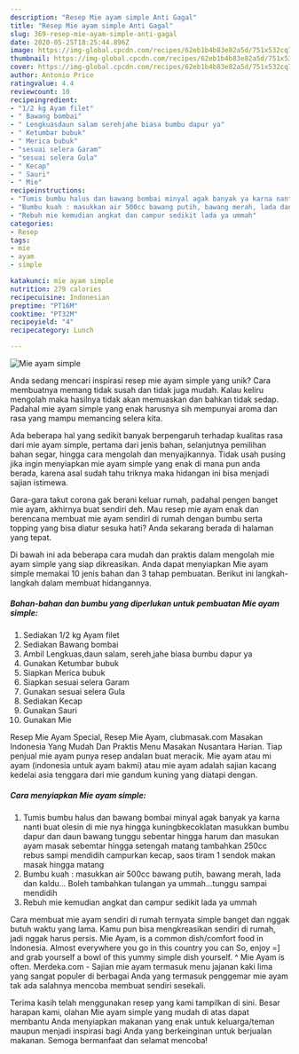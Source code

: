 ```yaml
---
description: "Resep Mie ayam simple Anti Gagal"
title: "Resep Mie ayam simple Anti Gagal"
slug: 369-resep-mie-ayam-simple-anti-gagal
date: 2020-05-25T18:25:44.896Z
image: https://img-global.cpcdn.com/recipes/62eb1b4b83e82a5d/751x532cq70/mie-ayam-simple-foto-resep-utama.jpg
thumbnail: https://img-global.cpcdn.com/recipes/62eb1b4b83e82a5d/751x532cq70/mie-ayam-simple-foto-resep-utama.jpg
cover: https://img-global.cpcdn.com/recipes/62eb1b4b83e82a5d/751x532cq70/mie-ayam-simple-foto-resep-utama.jpg
author: Antonio Price
ratingvalue: 4.4
reviewcount: 10
recipeingredient:
- "1/2 kg Ayam filet"
- " Bawang bombai"
- " Lengkuasdaun salam serehjahe biasa bumbu dapur ya"
- " Ketumbar bubuk"
- " Merica bubuk"
- "sesuai selera Garam"
- "sesuai selera Gula"
- " Kecap"
- " Sauri"
- " Mie"
recipeinstructions:
- "Tumis bumbu halus dan bawang bombai minyal agak banyak ya karna nanti buat olesin di mie nya hingga kuningbkecoklatan masukkan bumbu dapur dan daun bawang tunggu sebentar hingga harum dan masukan ayam masak sebemtar hingga setengah matang tambahkan 250cc rebus sampi mendidih campurkan kecap, saos tiram 1 sendok makan masak hingga matang"
- "Bumbu kuah : masukkan air 500cc bawang putih, bawang merah, lada dan kaldu... Boleh tambahkan tulangan ya ummah...tunggu sampai mendidih"
- "Rebuh mie kemudian angkat dan campur sedikit lada ya ummah"
categories:
- Resep
tags:
- mie
- ayam
- simple

katakunci: mie ayam simple 
nutrition: 279 calories
recipecuisine: Indonesian
preptime: "PT16M"
cooktime: "PT32M"
recipeyield: "4"
recipecategory: Lunch

---
```



![Mie ayam simple](https://img-global.cpcdn.com/recipes/62eb1b4b83e82a5d/751x532cq70/mie-ayam-simple-foto-resep-utama.jpg)

Anda sedang mencari inspirasi resep mie ayam simple yang unik? Cara membuatnya memang tidak susah dan tidak juga mudah. Kalau keliru mengolah maka hasilnya tidak akan memuaskan dan bahkan tidak sedap. Padahal mie ayam simple yang enak harusnya sih mempunyai aroma dan rasa yang mampu memancing selera kita.

Ada beberapa hal yang sedikit banyak berpengaruh terhadap kualitas rasa dari mie ayam simple, pertama dari jenis bahan, selanjutnya pemilihan bahan segar, hingga cara mengolah dan menyajikannya. Tidak usah pusing jika ingin menyiapkan mie ayam simple yang enak di mana pun anda berada, karena asal sudah tahu triknya maka hidangan ini bisa menjadi sajian istimewa.

Gara-gara takut corona gak berani keluar rumah, padahal pengen banget mie ayam, akhirnya buat sendiri deh. Mau resep mie ayam enak dan berencana membuat mie ayam sendiri di rumah dengan bumbu serta topping yang bisa diatur sesuka hati? Anda sekarang berada di halaman yang tepat.


Di bawah ini ada beberapa cara mudah dan praktis dalam mengolah mie ayam simple yang siap dikreasikan. Anda dapat menyiapkan Mie ayam simple memakai 10 jenis bahan dan 3 tahap pembuatan. Berikut ini langkah-langkah dalam membuat hidangannya.

<!--inarticleads1-->

##### Bahan-bahan dan bumbu yang diperlukan untuk pembuatan Mie ayam simple:

1. Sediakan 1/2 kg Ayam filet
1. Sediakan  Bawang bombai
1. Ambil  Lengkuas,daun salam, sereh,jahe biasa bumbu dapur ya
1. Gunakan  Ketumbar bubuk
1. Siapkan  Merica bubuk
1. Siapkan sesuai selera Garam
1. Gunakan sesuai selera Gula
1. Sediakan  Kecap
1. Gunakan  Sauri
1. Gunakan  Mie


Resep Mie Ayam Special, Resep Mie Ayam, clubmasak.com Masakan Indonesia Yang Mudah Dan Praktis Menu Masakan Nusantara Harian. Tiap penjual mie ayam punya resep andalan buat meracik. Mie ayam atau mi ayam (indonesia untuk ayam bakmi) atau mie ayam adalah sajian kacang kedelai asia tenggara dari mie gandum kuning yang diatapi dengan. 

<!--inarticleads2-->

##### Cara menyiapkan Mie ayam simple:

1. Tumis bumbu halus dan bawang bombai minyal agak banyak ya karna nanti buat olesin di mie nya hingga kuningbkecoklatan masukkan bumbu dapur dan daun bawang tunggu sebentar hingga harum dan masukan ayam masak sebemtar hingga setengah matang tambahkan 250cc rebus sampi mendidih campurkan kecap, saos tiram 1 sendok makan masak hingga matang
1. Bumbu kuah : masukkan air 500cc bawang putih, bawang merah, lada dan kaldu... Boleh tambahkan tulangan ya ummah...tunggu sampai mendidih
1. Rebuh mie kemudian angkat dan campur sedikit lada ya ummah


Cara membuat mie ayam sendiri di rumah ternyata simple banget dan nggak butuh waktu yang lama. Kamu pun bisa mengkreasikan sendiri di rumah, jadi nggak harus persis. Mie Ayam, is a common dish/comfort food in Indonesia. Almost everywhere you go in this country you can So, enjoy =] and grab yourself a bowl of this yummy simple dish yourself. ^ Mie Ayam is often. Merdeka.com - Sajian mie ayam termasuk menu jajanan kaki lima yang sangat populer di berbagai Anda yang termasuk penggemar mie ayam tak ada salahnya mencoba membuat sendiri sesekali. 

Terima kasih telah menggunakan resep yang kami tampilkan di sini. Besar harapan kami, olahan Mie ayam simple yang mudah di atas dapat membantu Anda menyiapkan makanan yang enak untuk keluarga/teman maupun menjadi inspirasi bagi Anda yang berkeinginan untuk berjualan makanan. Semoga bermanfaat dan selamat mencoba!
